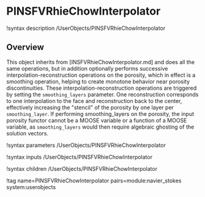 # PINSFVRhieChowInterpolator

!syntax description /UserObjects/PINSFVRhieChowInterpolator

## Overview

This object inherits from [INSFVRhieChowInterpolator.md] and does all the same
operations, but in addition optionally performs successive
interpolation-reconstruction operations on the porosity, which in effect is a
smoothing operation, helping to create monotone behavior near porosity
discontinuities. These interpolation-reconstruction operations are triggered by
setting the `smoothing_layers` parameter. One reconstruction corresponds to one
interpolation to the face and reconstruction back to the center, effectively
increasing the "stencil" of the porosity by one layer per `smoothing_layer`. If
performing smoothing_layers on the porosity, the input porosity functor cannot
be a MOOSE variable or a function of a MOOSE variable, as `smoothing_layers`
would then require algebraic ghosting of the solution vectors.

!syntax parameters /UserObjects/PINSFVRhieChowInterpolator

!syntax inputs /UserObjects/PINSFVRhieChowInterpolator

!syntax children /UserObjects/PINSFVRhieChowInterpolator

!tag name=PINSFVRhieChowInterpolator pairs=module:navier_stokes system:userobjects
